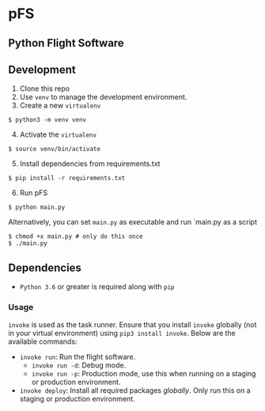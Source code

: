 # pFS
## Python Flight Software

## Development
1. Clone this repo
2. Use `venv` to manage the development environment.
3. Create a new `virtualenv`
```
$ python3 -m venv venv
```
4. Activate the `virtualenv`
```
$ source venv/bin/activate
```
5. Install dependencies from requirements.txt
```
$ pip install -r requirements.txt
```
6. Run pFS
```
$ python main.py
```
Alternatively, you can set `main.py` as executable and run `main.py as a script
```
$ chmod +x main.py # only do this once
$ ./main.py
```

## Dependencies
- `Python 3.6` or greater is required along with `pip`
### Usage
`invoke` is used as the task runner.
Ensure that you install `invoke` globally (not in your virtual environment) using `pip3 install invoke`.
Below are the available commands:

- `invoke run`: Run the flight software.
    - `invoke run -d`: Debug mode.
    - `invoke run -p`: Production mode, use this when running on a staging or production environment.
- `invoke deploy`: Install all required packages _globally_. Only run this on a staging or production environment.
